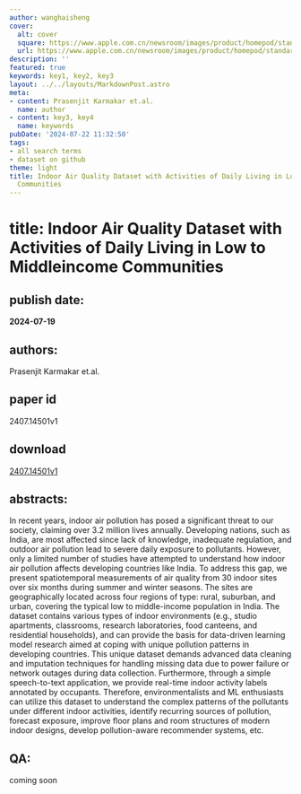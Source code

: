 ```yaml
---
author: wanghaisheng
cover:
  alt: cover
  square: https://www.apple.com.cn/newsroom/images/product/homepod/standard/Apple-HomePod-hero-230118_big.jpg.large_2x.jpg
  url: https://www.apple.com.cn/newsroom/images/product/homepod/standard/Apple-HomePod-hero-230118_big.jpg.large_2x.jpg
description: ''
featured: true
keywords: key1, key2, key3
layout: ../../layouts/MarkdownPost.astro
meta:
- content: Prasenjit Karmakar et.al.
  name: author
- content: key3, key4
  name: keywords
pubDate: '2024-07-22 11:32:50'
tags:
- all search terms
- dataset on github
theme: light
title: Indoor Air Quality Dataset with Activities of Daily Living in Low to Middleincome
  Communities
---
```


# title: Indoor Air Quality Dataset with Activities of Daily Living in Low to Middleincome Communities 
## publish date: 
**2024-07-19** 
## authors: 
  Prasenjit Karmakar et.al. 
## paper id
2407.14501v1
## download
[2407.14501v1](http://arxiv.org/abs/2407.14501v1)
## abstracts:
In recent years, indoor air pollution has posed a significant threat to our society, claiming over 3.2 million lives annually. Developing nations, such as India, are most affected since lack of knowledge, inadequate regulation, and outdoor air pollution lead to severe daily exposure to pollutants. However, only a limited number of studies have attempted to understand how indoor air pollution affects developing countries like India. To address this gap, we present spatiotemporal measurements of air quality from 30 indoor sites over six months during summer and winter seasons. The sites are geographically located across four regions of type: rural, suburban, and urban, covering the typical low to middle-income population in India. The dataset contains various types of indoor environments (e.g., studio apartments, classrooms, research laboratories, food canteens, and residential households), and can provide the basis for data-driven learning model research aimed at coping with unique pollution patterns in developing countries. This unique dataset demands advanced data cleaning and imputation techniques for handling missing data due to power failure or network outages during data collection. Furthermore, through a simple speech-to-text application, we provide real-time indoor activity labels annotated by occupants. Therefore, environmentalists and ML enthusiasts can utilize this dataset to understand the complex patterns of the pollutants under different indoor activities, identify recurring sources of pollution, forecast exposure, improve floor plans and room structures of modern indoor designs, develop pollution-aware recommender systems, etc.
## QA:
coming soon
